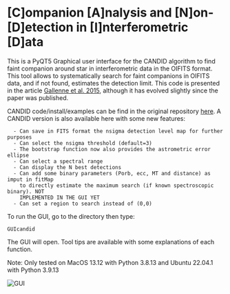 # [C]ompanion [A]nalysis and [N]on-[D]etection in [I]nterferometric [D]ata

This is a PyQT5 Graphical user interface for the CANDID algorithm to find faint companion around star in interferometric data in the OIFITS format. This tool allows to systematically search for faint companions in OIFITS data, and if not found, estimates the detection limit. This code is presented in the article [Gallenne et al. 2015](https://ui.adsabs.harvard.edu/abs/2015A%26A...579A..68G/abstract), although it has evolved slightly since the paper was published.

CANDID code/install/examples can be find in the original repository [here](https://github.com/amerand/CANDID). A CANDID version is also available here with some new features:

      - Can save in FITS format the nsigma detection level map for further purposes
      - Can select the nsigma threshold (default=3)
      - The bootstrap function now also provides the astrometric error ellipse
      - Can select a spectral range
      - Can display the N best detections
      - Can add some binary parameters (Porb, ecc, MT and distance) as imput in fitMap
        to directly estimate the maximum search (if known spectroscopic binary). NOT
        IMPLEMENTED IN THE GUI YET
      - Can set a region to search instead of (0,0) 
      
To run the GUI, go to the directory then type:

```
GUIcandid 
```

The GUI will open. Tool tips are available with some explanations of each function.

Note: Only tested on MacOS 13.12 with Python 3.8.13 and Ubuntu 22.04.1 with Python 3.9.13

![GUI](https://user-images.githubusercontent.com/12450258/222246116-fa1d7582-15df-4b0b-9308-fb272027de68.png)
